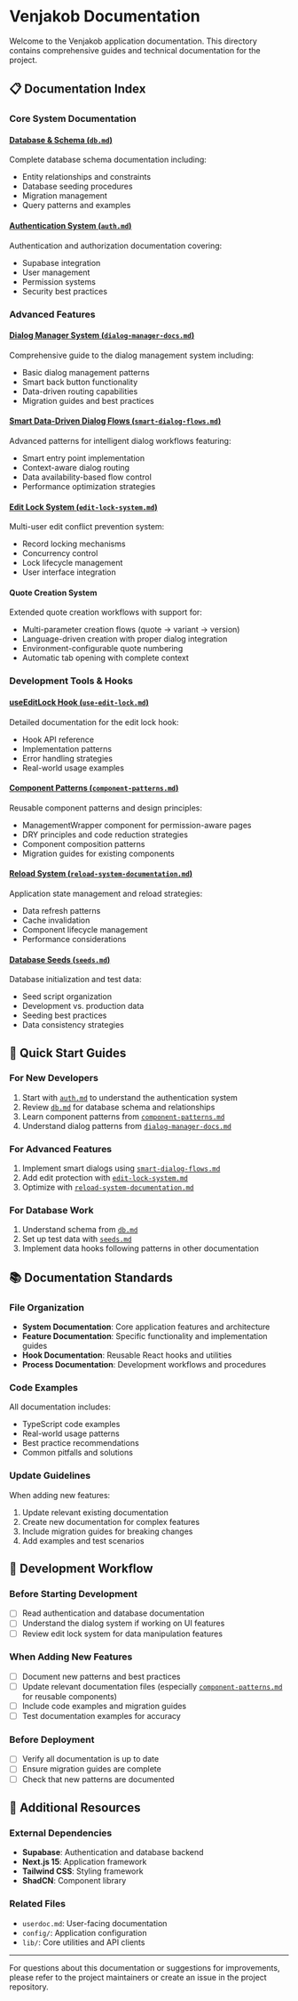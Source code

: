 # Venjakob Documentation

Welcome to the Venjakob application documentation. This directory contains comprehensive guides and technical documentation for the project.

## 📋 Documentation Index

### Core System Documentation

#### [Database & Schema (`db.md`)](./db.md)
Complete database schema documentation including:
- Entity relationships and constraints
- Database seeding procedures
- Migration management
- Query patterns and examples

#### [Authentication System (`auth.md`)](./auth.md)
Authentication and authorization documentation covering:
- Supabase integration
- User management
- Permission systems
- Security best practices

### Advanced Features

#### [Dialog Manager System (`dialog-manager-docs.md`)](./dialog-manager-docs.md)
Comprehensive guide to the dialog management system including:
- Basic dialog management patterns
- Smart back button functionality
- Data-driven routing capabilities
- Migration guides and best practices

#### [Smart Data-Driven Dialog Flows (`smart-dialog-flows.md`)](./smart-dialog-flows.md)
Advanced patterns for intelligent dialog workflows featuring:
- Smart entry point implementation
- Context-aware dialog routing
- Data availability-based flow control
- Performance optimization strategies

#### [Edit Lock System (`edit-lock-system.md`)](./edit-lock-system.md)
Multi-user edit conflict prevention system:
- Record locking mechanisms
- Concurrency control
- Lock lifecycle management
- User interface integration

#### Quote Creation System
Extended quote creation workflows with support for:
- Multi-parameter creation flows (quote → variant → version)
- Language-driven creation with proper dialog integration
- Environment-configurable quote numbering
- Automatic tab opening with complete context

### Development Tools & Hooks

#### [useEditLock Hook (`use-edit-lock.md`)](./use-edit-lock.md)
Detailed documentation for the edit lock hook:
- Hook API reference
- Implementation patterns
- Error handling strategies
- Real-world usage examples

#### [Component Patterns (`component-patterns.md`)](./component-patterns.md)
Reusable component patterns and design principles:
- ManagementWrapper component for permission-aware pages
- DRY principles and code reduction strategies
- Component composition patterns
- Migration guides for existing components

#### [Reload System (`reload-system-documentation.md`)](./reload-system-documentation.md)
Application state management and reload strategies:
- Data refresh patterns
- Cache invalidation
- Component lifecycle management
- Performance considerations

#### [Database Seeds (`seeds.md`)](./seeds.md)
Database initialization and test data:
- Seed script organization
- Development vs. production data
- Seeding best practices
- Data consistency strategies

## 🚀 Quick Start Guides

### For New Developers
1. Start with [`auth.md`](./auth.md) to understand the authentication system
2. Review [`db.md`](./db.md) for database schema and relationships
3. Learn component patterns from [`component-patterns.md`](./component-patterns.md)
4. Understand dialog patterns from [`dialog-manager-docs.md`](./dialog-manager-docs.md)

### For Advanced Features
1. Implement smart dialogs using [`smart-dialog-flows.md`](./smart-dialog-flows.md)
2. Add edit protection with [`edit-lock-system.md`](./edit-lock-system.md)
3. Optimize with [`reload-system-documentation.md`](./reload-system-documentation.md)

### For Database Work
1. Understand schema from [`db.md`](./db.md)
2. Set up test data with [`seeds.md`](./seeds.md)
3. Implement data hooks following patterns in other documentation

## 📚 Documentation Standards

### File Organization
- **System Documentation**: Core application features and architecture
- **Feature Documentation**: Specific functionality and implementation guides
- **Hook Documentation**: Reusable React hooks and utilities
- **Process Documentation**: Development workflows and procedures

### Code Examples
All documentation includes:
- TypeScript code examples
- Real-world usage patterns
- Best practice recommendations
- Common pitfalls and solutions

### Update Guidelines
When adding new features:
1. Update relevant existing documentation
2. Create new documentation for complex features
3. Include migration guides for breaking changes
4. Add examples and test scenarios

## 🔧 Development Workflow

### Before Starting Development
- [ ] Read authentication and database documentation
- [ ] Understand the dialog system if working on UI features
- [ ] Review edit lock system for data manipulation features

### When Adding New Features
- [ ] Document new patterns and best practices
- [ ] Update relevant documentation files (especially [`component-patterns.md`](./component-patterns.md) for reusable components)
- [ ] Include code examples and migration guides
- [ ] Test documentation examples for accuracy

### Before Deployment
- [ ] Verify all documentation is up to date
- [ ] Ensure migration guides are complete
- [ ] Check that new patterns are documented

## 📖 Additional Resources

### External Dependencies
- **Supabase**: Authentication and database backend
- **Next.js 15**: Application framework
- **Tailwind CSS**: Styling framework
- **ShadCN**: Component library

### Related Files
- `userdoc.md`: User-facing documentation
- `config/`: Application configuration
- `lib/`: Core utilities and API clients

---

For questions about this documentation or suggestions for improvements, please refer to the project maintainers or create an issue in the project repository. 
